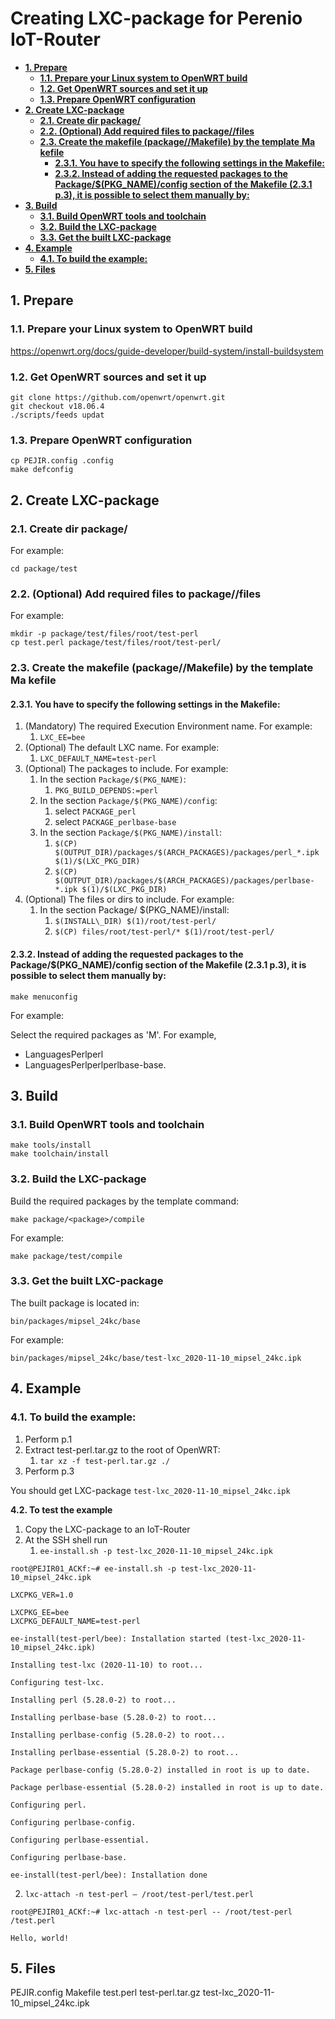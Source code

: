# Creating LXC-package for Perenio IoT-Router

  * [**1. Prepare**](#--1-prepare--)
    + [**1.1. Prepare your Linux system to OpenWRT build**](#--11-prepare-your-linux-system-to-openwrt-build--)
    + [**1.2. Get OpenWRT sources and set it up**](#--12-get-openwrt-sources-and-set-it-up--)
    + [**1.3. Prepare OpenWRT configuration**](#--13-prepare-openwrt-configuration--)
  * [**2. Create LXC-package**](#--2-create-lxc-package--)
    + [**2.1. Create dir package/**](#--21-create-dir-package---)
    + [**2.2. (Optional) Add required files to package//files**](#--22--optional--add-required-files-to-package--files--)
    + [**2.3. Create the makefile (package//Makefile) by the template** **Ma kefile**](#--23-create-the-makefile--package--makefile--by-the-template-----ma-kefile--)
      - [**2.3.1. You have to specify the following settings in the Makefile:**](#--231-you-have-to-specify-the-following-settings-in-the-makefile---)
      - [**2.3.2. Instead of adding the requested packages to the Package/$(PKG_NAME)/config section of the Makefile (2.3.1 p.3), it is possible to select them manually by:**](#--232-instead-of-adding-the-requested-packages-to-the-package---pkg-name--config-section-of-the-makefile--231-p3---it-is-possible-to-select-them-manually-by---)
  * [**3. Build**](#--3-build--)
    + [**3.1. Build OpenWRT tools and toolchain**](#--31-build-openwrt-tools-and-toolchain--)
    + [**3.2. Build the LXC-package**](#--32-build-the-lxc-package--)
    + [**3.3. Get the built LXC-package**](#--33-get-the-built-lxc-package--)
  * [**4. Example**](#--4-example--)
    + [**4.1. To build the example:**](#--41-to-build-the-example---)
  * [**5. Files**](#--5-files--)
  
## **1. Prepare**
### **1.1. Prepare your Linux system to OpenWRT build** 

https://openwrt.org/docs/guide-developer/build-system/install-buildsystem 

### **1.2. Get OpenWRT sources and set it up** 

```
git clone https://github.com/openwrt/openwrt.git
git checkout v18.06.4
./scripts/feeds updat
```

### **1.3. Prepare OpenWRT configuration** 

```
cp PEJIR.config .config
make defconfig
```



## **2. Create LXC-package**
### **2.1. Create dir package/** 

For example: 

```
cd package/test
```

### **2.2. (Optional) Add required files to package//files** 

For example: 

```
mkdir -p package/test/files/root/test-perl
cp test.perl package/test/files/root/test-perl/
```

### **2.3. Create the makefile (package//Makefile) by the template** **Ma kefile** 

#### **2.3.1. You have to specify the following settings in the Makefile:** 

1. (Mandatory) The required Execution Environment name. For example:
   1. `LXC_EE=bee` 
2. (Optional) The default LXC name. For example: 
   1. `LXC_DEFAULT_NAME=test-perl`
3. (Optional) The packages to include. For example:
   1. In the section `Package/$(PKG_NAME)`: 
      1. `PKG_BUILD_DEPENDS:=perl` 
   2. In the section `Package/$(PKG_NAME)/config`:
      1. select `PACKAGE_perl` 
      2. select `PACKAGE_perlbase-base` 
   3. In the section `Package/$(PKG_NAME)/install`: 
      1. `$(CP) $(OUTPUT_DIR)/packages/$(ARCH_PACKAGES)/packages/perl_*.ipk $(1)/$(LXC_PKG_DIR)` 
      2. `$(CP) $(OUTPUT_DIR)/packages/$(ARCH_PACKAGES)/packages/perlbase-*.ipk $(1)/$(LXC_PKG_DIR)`
4. (Optional) The files or dirs to include. For example:
   1. In the section Package/ \$(PKG\_NAME)/install:
      1. `$(INSTALL\_DIR) $(1)/root/test-perl/`
      2. `$(CP) files/root/test-perl/* $(1)/root/test-perl/`

#### **2.3.2. Instead of adding the requested packages to the Package/$(PKG_NAME)/config section of the Makefile (2.3.1 p.3), it is possible to select them manually by:** 

```
make menuconfig
```

For example:

Select the required packages as 'M'. For example, 

- LanguagesPerlperl 
- LanguagesPerlperlperlbase-base. 

## **3. Build**
### **3.1. Build OpenWRT tools and toolchain** 

```
make tools/install
make toolchain/install
```

### **3.2. Build the LXC-package** 

Build the required packages by the template command: 

```
make package/<package>/compile
```

For example: 

```
make package/test/compile
```

### **3.3. Get the built LXC-package** 

The built package is located in: 

```
bin/packages/mipsel_24kc/base
```

For example: 

```
bin/packages/mipsel_24kc/base/test-lxc_2020-11-10_mipsel_24kc.ipk
```



## **4. Example**
### **4.1. To build the example:** 

1. Perform p.1
2. Extract test-perl.tar.gz to the root of OpenWRT:
   1. `tar xz -f test-perl.tar.gz ./`
3. Perform p.3 

You should get LXC-package `test-lxc_2020-11-10_mipsel_24kc.ipk` 

**4.2. To test the example** 

1. Copy the LXC-package to an IoT-Router 
2. At the SSH shell run 
   1. `ee-install.sh -p test-lxc_2020-11-10_mipsel_24kc.ipk` 
```
root@PEJIR01_ACKf:~# ee-install.sh -p test-lxc_2020-11-10_mipsel_24kc.ipk

LXCPKG_VER=1.0

LXCPKG_EE=bee
LXCPKG_DEFAULT_NAME=test-perl

ee-install(test-perl/bee): Installation started (test-lxc_2020-11-10_mipsel_24kc.ipk)

Installing test-lxc (2020-11-10) to root...

Configuring test-lxc.

Installing perl (5.28.0-2) to root...

Installing perlbase-base (5.28.0-2) to root...

Installing perlbase-config (5.28.0-2) to root...

Installing perlbase-essential (5.28.0-2) to root...

Package perlbase-config (5.28.0-2) installed in root is up to date.

Package perlbase-essential (5.28.0-2) installed in root is up to date.

Configuring perl.

Configuring perlbase-config.

Configuring perlbase-essential.

Configuring perlbase-base.

ee-install(test-perl/bee): Installation done
```

2. `lxc-attach -n test-perl – /root/test-perl/test.perl`


```
root@PEJIR01_ACKf:~# lxc-attach -n test-perl -- /root/test-perl /test.perl

Hello, world!
```

## **5. Files** 

PEJIR.config
Makefile
test.perl
test-perl.tar.gz 
test-lxc_2020-11-10_mipsel_24kc.ipk 
